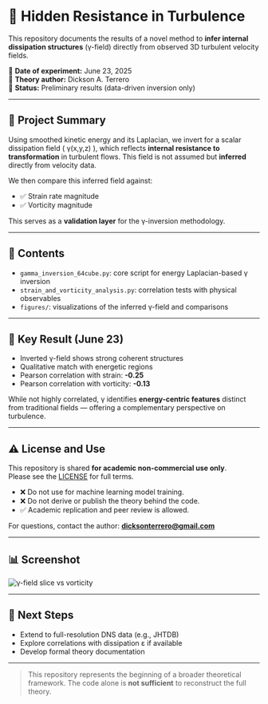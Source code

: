 # 🔬 Hidden Resistance in Turbulence

This repository documents the results of a novel method to **infer internal dissipation structures** (γ-field) directly from observed 3D turbulent velocity fields.

📅 **Date of experiment:** June 23, 2025  
🧠 **Theory author:** Dickson A. Terrero  
📂 **Status:** Preliminary results (data-driven inversion only)

---

## 📌 Project Summary

Using smoothed kinetic energy and its Laplacian, we invert for a scalar dissipation field \( γ(x,y,z) \), which reflects **internal resistance to transformation** in turbulent flows. This field is not assumed but **inferred** directly from velocity data.

We then compare this inferred field against:
- ✅ Strain rate magnitude
- ✅ Vorticity magnitude

This serves as a **validation layer** for the γ-inversion methodology.

---

## 📁 Contents

- `gamma_inversion_64cube.py`: core script for energy Laplacian-based γ inversion
- `strain_and_vorticity_analysis.py`: correlation tests with physical observables
- `figures/`: visualizations of the inferred γ-field and comparisons

---

## 🧪 Key Result (June 23)

- Inverted γ-field shows strong coherent structures
- Qualitative match with energetic regions
- Pearson correlation with strain: **-0.25**
- Pearson correlation with vorticity: **-0.13**

While not highly correlated, γ identifies **energy-centric features** distinct from traditional fields — offering a complementary perspective on turbulence.

---

## ⚠️ License and Use

This repository is shared **for academic non-commercial use only**.  
Please see the [LICENSE](LICENSE) for full terms.

- ❌ Do not use for machine learning model training.
- ❌ Do not derive or publish the theory behind the code.
- ✅ Academic replication and peer review is allowed.

For questions, contact the author: **dicksonterrero@gmail.com**

---

## 📊 Screenshot

![γ-field slice vs vorticity](figures/y_field_vorticity_magnitude_mid_z_slice.png)

---

## 🧭 Next Steps

- Extend to full-resolution DNS data (e.g., JHTDB)
- Explore correlations with dissipation ε if available
- Develop formal theory documentation

---

> This repository represents the beginning of a broader theoretical framework. The code alone is **not sufficient** to reconstruct the full theory.
